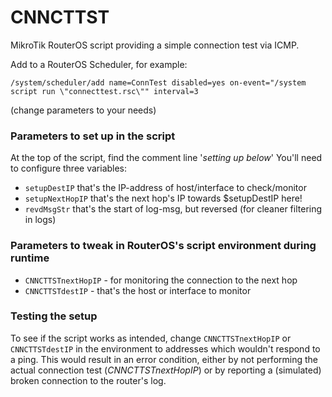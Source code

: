 # CNNCTTST
MikroTik RouterOS script providing a simple connection test via ICMP.

Add to a RouterOS Scheduler, for example:
```
/system/scheduler/add name=ConnTest disabled=yes on-event="/system script run \"connecttest.rsc\"" interval=3
```
(change parameters to your needs)

### Parameters to set up in the script

At the top of the script, find the comment line '*setting up below*'
You'll need to configure three variables:
- `setupDestIP`  that's the IP-address of host/interface to check/monitor
- `setupNextHopIP`  that's the  next hop's IP towards $setupDestIP here! 
- `revdMsgStr`  that's the start of log-msg, but reversed (for cleaner filtering in logs)

### Parameters to tweak in RouterOS's script environment during runtime

- `CNNCTTSTnextHopIP` - for monitoring the connection to the next hop
- `CNNCTTSTdestIP` - that's the host or interface to monitor

### Testing the setup

To see if the script works as intended, change `CNNCTTSTnextHopIP` or `CNNCTTSTdestIP` in the environment to addresses which wouldn't respond to a ping.
This would result in an error condition, either by not performing the actual connection test (*CNNCTTSTnextHopIP*) or by reporting a (simulated) broken connection to the router's log.
